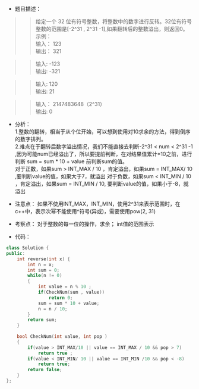 * 题目描述：
>>给定一个 32 位有符号整数，将整数中的数字进行反转。32位有符号整数的范围是[-2^31 , 2^31 -1],如果翻转后的整数溢出，则返回0。<br>
示例：<br>
>>输入： 123 <br>
>>输出： 321 

>>输入:  -123 <br>
>>输出:  -321 

>>输入:  120 <br>
>>输出: 21 

>>输入： 2147483648（2^31）<br>
>>输出: 0

* 分析：<br>
1.整数的翻转，相当于从个位开始，可以想到使用对10求余的方法，得到倒序的数字排列。<br>
2.难点在于翻转后数字溢出情况，我们不能直接去判断-2^31 < num < 2^31 -1 ,因为可能num已经溢出了，所以要提前判断，在对结果值累计*10之前，进行判断
sum = sum * 10 + value 前判断sum的值。<br>
对于正数，如果sum > INT_MAX / 10 ，肯定溢出，如果sum = INT_MAX/ 10 ,要判断value的值，如果大于7，就溢出
对于负数，如果sum < INT_MIN / 10 ，肯定溢出，如果sum = INT_MIN / 10, 要判断value的值，如果小于-8，就溢出

* 注意点： 如果不使用INT_MAX，INT_MIN，使用2^31来表示范围时，在c++中，表示次幂不能使用^符号(异或)，需要使用pow(2, 31)<br>
* 考察点： 对于整数的每一位的操作，求余； int值的范围表示<br>
* 代码：

```c++
class Solution {
public:
    int reverse(int x) {
        int n = x;
        int sum = 0;
        while(n != 0)
        {
            int value = n % 10 ;
            if(CheckNum(sum , value))
                return 0;
            sum = sum * 10 + value;
            n = n / 10;
        }
        return sum;
    }
    
    bool CheckNum(int value, int pop )
    {
        if(value > INT_MAX/10 || value == INT_MAX / 10 && pop > 7)
            return true ;
        if(value < INT_MIN/ 10 || value == INT_MIN /10 && pop < -8)
            return true;
        return false;
    }
};
```



